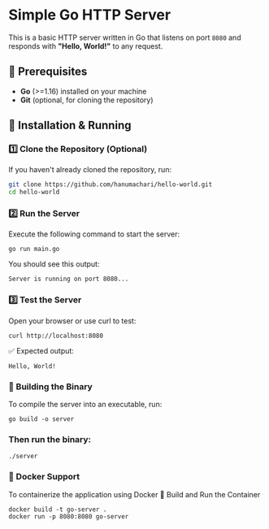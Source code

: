 # Simple Go HTTP Server  

This is a basic HTTP server written in Go that listens on port `8080` and responds with **"Hello, World!"** to any request.  

## 📌 Prerequisites  
- **Go** (>=1.16) installed on your machine  
- **Git** (optional, for cloning the repository)  

## 🚀 Installation & Running  

### 1️⃣ Clone the Repository (Optional)  
If you haven't already cloned the repository, run:  
```sh
git clone https://github.com/hanumachari/hello-world.git
cd hello-world
```
### 2️⃣ Run the Server
Execute the following command to start the server:
```
go run main.go
```
You should see this output:
```
Server is running on port 8080...
```
### 3️⃣ Test the Server
Open your browser or use curl to test:
```
curl http://localhost:8080
```
✅ Expected output:
```
Hello, World!
```
### 🔧 Building the Binary
To compile the server into an executable, run:
```
go build -o server
```
### Then run the binary:
```
./server
```
### 🐳 Docker Support
To containerize the application using Docker
🔹 Build and Run the Container
```
docker build -t go-server .
docker run -p 8080:8080 go-server
```

